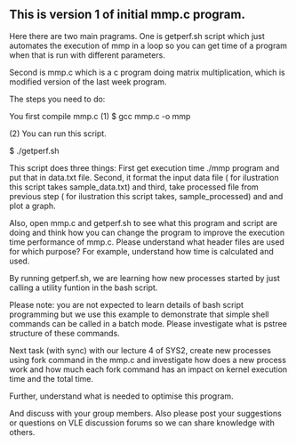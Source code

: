 ## This is version 1 of initial mmp.c program.  

Here there are two main pragrams. One is getperf.sh script which just automates the execution of mmp in a loop so you can get time of a program when that is run with different parameters.

Second is mmp.c which is a c program doing matrix multiplication, which is modified version of the last week program.

The steps you need to do:

You first compile mmp.c 
(1) $ gcc mmp.c -o mmp

(2) You can run this script.

$ ./getperf.sh 

This script does three things: 
First get execution time ./mmp program and put that in data.txt file. Second, it format the input data file ( for ilustration  this script takes sample_data.txt) and third, take processed file from previous step ( for ilustration  this script takes, sample_processed) and  and plot a graph. 


Also, open mmp.c and getperf.sh to see what this program and script are doing and think how you can change the program to improve the execution time performance of mmp.c. Please understand what header files are used for which purpose? For example, understand how time is calculated and used. 

By running getperf.sh, we are learning how new processes started by just calling a utility funtion in the bash script.

Please note: you are not expected to learn details of bash script programming but we use this example to demonstrate that simple shell commands can be called in a batch mode. Please investigate what is pstree structure of these commands.



Next task (with sync) with our lecture 4 of SYS2, create new processes using fork command in the mmp.c and investigate how does a new process work and how much each fork command has an impact on kernel execution time and  the total time.

Further, understand what is needed to optimise this program.

And discuss with your group members. Also please post your suggestions or questions on VLE discussion forums so we can share knowledge with others.






